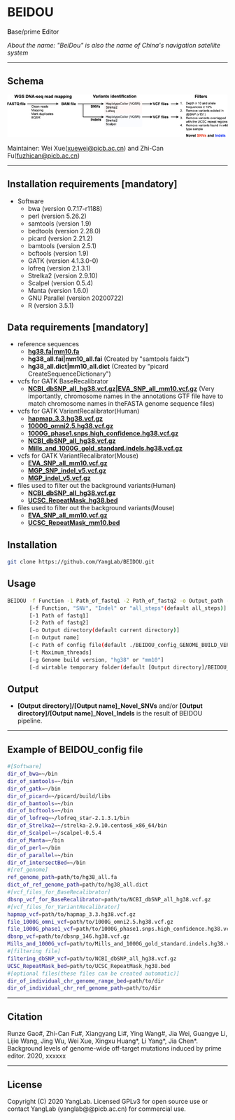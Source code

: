 # BEIDOU 
**B**ase/prime **E**ditor  

*About the name: "BeiDou" is also the name of China's navigation satellite system*

-----------------------------------

## Schema
![image](doc/BEIDOU_workflow.001.png)

Maintainer: Wei Xue(xuewei@picb.ac.cn) and Zhi-Can Fu(fuzhican@picb.ac.cn)

-----------------------------------

## Installation requirements [mandatory]
* Software
    - bwa (version 0.7.17-r1188)
    - perl (version 5.26.2)
    - samtools (version 1.9)
    - bedtools (version 2.28.0)
    - picard (version 2.21.2)
    - bamtools (version 2.5.1)
    - bcftools (version 1.9)
    - GATK (version 4.1.3.0-0)
    - lofreq (version 2.1.3.1) 
    - Strelka2 (version 2.9.10)
    - Scalpel (version 0.5.4)
    - Manta (version 1.6.0)
    - GNU Parallel (version 20200722)
    - R (version 3.5.1)

## Data requirements [mandatory]
* reference sequences
    - **[hg38.fa](https://hgdownload.soe.ucsc.edu/goldenPath/hg38/bigZips/hg38.fa.gz)|[mm10.fa](https://hgdownload.soe.ucsc.edu/goldenPath/mm10/bigZips/mm10.fa.gz)**
    - **hg38_all.fai|mm10_all.fai** (Created by "samtools faidx")
    - **hg38_all.dict|mm10_all.dict** (Created by "picard CreateSequenceDictionary")
* vcfs for GATK BaseRecalibrator
    - **[NCBI_dbSNP_all_hg38.vcf.gz](https://ftp.ncbi.nih.gov/snp/organisms/human_9606/VCF/00-All.vcf.gz)|[EVA_SNP_all_mm10.vcf.gz](http://ftp.ebi.ac.uk/pub/databases/eva/rs_releases/release_1/by_species/Mouse_10090/GRCm38.p4/GCA_000001635.6_current_ids.vcf.gz)** (Very importantly, chromosome names in the annotations GTF file have to match chromosome names in theFASTA genome sequence files)
* vcfs for GATK VariantRecalibrator(Human)
    - **[hapmap_3.3.hg38.vcf.gz](https://console.cloud.google.com/storage/browser/_details/genomics-public-data/resources/broad/hg38/v0/hapmap_3.3.hg38.vcf.gz)** 
    - **[1000G_omni2.5.hg38.vcf.gz](https://console.cloud.google.com/storage/browser/_details/genomics-public-data/resources/broad/hg38/v0/1000G_omni2.5.hg38.vcf.gz)** 
    - **[1000G_phase1.snps.high_confidence.hg38.vcf.gz](https://console.cloud.google.com/storage/browser/_details/genomics-public-data/resources/broad/hg38/v0/1000G_phase1.snps.high_confidence.hg38.vcf.gz)** 
    - **[NCBI_dbSNP_all_hg38.vcf.gz](https://ftp.ncbi.nih.gov/snp/organisms/human_9606/VCF/00-All.vcf.gz)** 
    - **[Mills_and_1000G_gold_standard.indels.hg38.vcf.gz](https://console.cloud.google.com/storage/browser/_details/genomics-public-data/resources/broad/hg38/v0/Mills_and_1000G_gold_standard.indels.hg38.vcf.gz)** 
* vcfs for GATK VariantRecalibrator(Mouse)
    - **[EVA_SNP_all_mm10.vcf.gz](http://ftp.ebi.ac.uk/pub/databases/eva/rs_releases/release_1/by_species/Mouse_10090/GRCm38.p4/GCA_000001635.6_current_ids.vcf.gz)** 
    - **[MGP_SNP_indel_v5.vcf.gz](https://console.cloud.google.com/storage/browser/_details/genomics-public-data/resources/broad/hg38/v0/1000G_omni2.5.hg38.vcf.gz)** 
    - **[MGP_indel_v5.vcf.gz](https://console.cloud.google.com/storage/browser/_details/genomics-public-data/resources/broad/hg38/v0/1000G_phase1.snps.high_confidence.hg38.vcf.gz)** 
* files used to filter out the background variants(Human)
    - **[NCBI_dbSNP_all_hg38.vcf.gz](https://ftp.ncbi.nih.gov/snp/organisms/human_9606/VCF/00-All.vcf.gz)** 
    - **[UCSC_RepeatMask_hg38.bed](https://genome.ucsc.edu/cgi-bin/hgTables)** 
* files used to filter out the background variants(Mouse)
    - **[EVA_SNP_all_mm10.vcf.gz](http://ftp.ebi.ac.uk/pub/databases/eva/rs_releases/release_1/by_species/Mouse_10090/GRCm38.p4/GCA_000001635.6_current_ids.vcf.gz)** 
    - **[UCSC_RepeatMask_mm10.bed](https://genome.ucsc.edu/cgi-bin/hgTables)** 

## Installation
```bash
git clone https://github.com/YangLab/BEIDOU.git
```

## Usage
```bash
BEIDOU -f Function -1 Path_of_fastq1 -2 Path_of_fastq2 -o Output_path -n Output_name -c Path_of_config_file -t number_of_maximum_threads -g genome_build_version -d tmp_folder
       [-f Function, "SNV", "Indel" or "all_steps"(default all_steps)]
       [-1 Path of fastq1]
       [-2 Path of fastq2]
       [-o Output directory(default current directory)]
       [-n Output name]
       [-c Path of config file(default ./BEIDOU_config_GENOME_BUILD_VERSION)]
       [-t Maximum_threads]
       [-g Genome build version, "hg38" or "mm10"]
       [-d wirtable temporary folder(default [Output directory]/BEIDOU_tmp)]
```


## Output
* **[Output directory]/[Output name]_Novel_SNVs** and/or **[Output directory]/[Output name]_Novel_Indels** is the result of BEIDOU pipeline.

-----------------------------------

## Example of BEIDOU_config file
```bash
#[Software]
dir_of_bwa=~/bin
dir_of_samtools=~/bin
dir_of_gatk=~/bin
dir_of_picard=~/picard/build/libs
dir_of_bamtools=~/bin
dir_of_bcftools=~/bin
dir_of_lofreq=~/lofreq_star-2.1.3.1/bin
dir_of_Strelka2=~/strelka-2.9.10.centos6_x86_64/bin
dir_of_Scalpel=~/scalpel-0.5.4
dir_of_Manta=~/bin
dir_of_perl=~/bin
dir_of_parallel=~/bin
dir_of_intersectBed=~/bin
#[ref_genome]
ref_genome_path=path/to/hg38_all.fa
dict_of_ref_genome_path=path/to/hg38_all.dict
#[vcf_files_for_BaseRecalibrator]
dbsnp_vcf_for_BaseRecalibrator=path/to/NCBI_dbSNP_all_hg38.vcf.gz
#[vcf_files_for_VariantRecalibrator]
hapmap_vcf=path/to/hapmap_3.3.hg38.vcf.gz
file_1000G_omni_vcf=path/to/1000G_omni2.5.hg38.vcf.gz
file_1000G_phase1_vcf=path/to/1000G_phase1.snps.high_confidence.hg38.vcf.gz
dbsnp_vcf=path/to/dbsnp_146.hg38.vcf.gz
Mills_and_1000G_vcf=path/to/Mills_and_1000G_gold_standard.indels.hg38.vcf.gz
#[filtering file]
filtering_dbSNP_vcf=path/to/NCBI_dbSNP_all_hg38.vcf.gz
UCSC_RepeatMask_bed=path/to/UCSC_RepeatMask_hg38.bed
#[optional files(these files can be created automatic)]
dir_of_individual_chr_genome_range_bed=path/to/dir
dir_of_individual_chr_ref_genome_path=path/to/dir
```
-----------------------------------

## Citation
Runze Gao#, Zhi-Can Fu#, Xiangyang Li#, Ying Wang#, Jia Wei, Guangye Li, Lijie Wang, Jing Wu, Wei Xue, Xingxu Huang\*, Li Yang\*, Jia Chen\*. Background levels of genome-wide off-target mutations induced by prime editor. 2020, xxxxxx

-----------------------------------

## License
Copyright (C) 2020 YangLab. Licensed GPLv3 for open source use or contact YangLab (yanglab@@picb.ac.cn) for commercial use.
